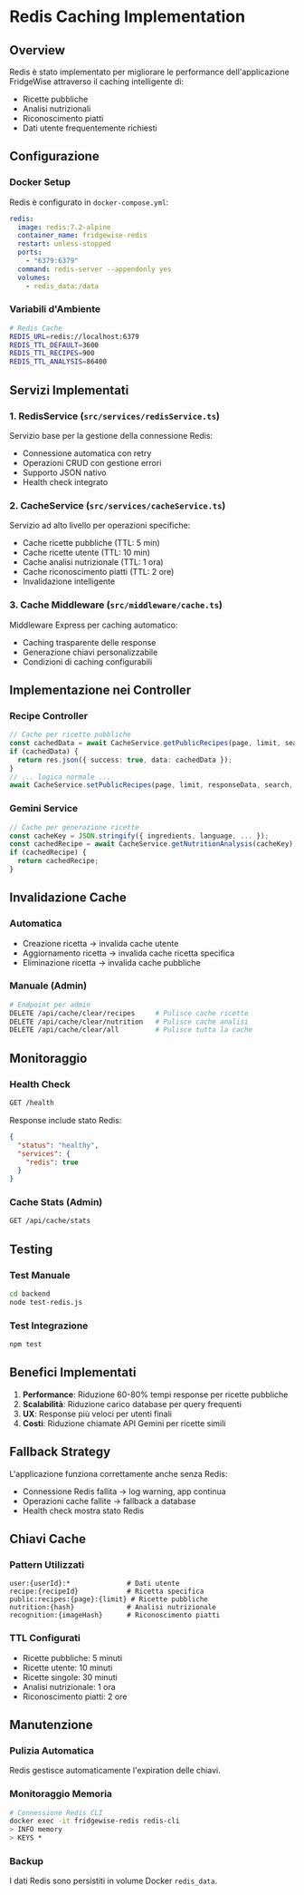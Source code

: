 # Redis Caching Implementation

## Overview
Redis è stato implementato per migliorare le performance dell'applicazione FridgeWise attraverso il caching intelligente di:
- Ricette pubbliche
- Analisi nutrizionali
- Riconoscimento piatti
- Dati utente frequentemente richiesti

## Configurazione

### Docker Setup
Redis è configurato in `docker-compose.yml`:
```yaml
redis:
  image: redis:7.2-alpine
  container_name: fridgewise-redis
  restart: unless-stopped
  ports:
    - "6379:6379"
  command: redis-server --appendonly yes
  volumes:
    - redis_data:/data
```

### Variabili d'Ambiente
```bash
# Redis Cache
REDIS_URL=redis://localhost:6379
REDIS_TTL_DEFAULT=3600
REDIS_TTL_RECIPES=900
REDIS_TTL_ANALYSIS=86400
```

## Servizi Implementati

### 1. RedisService (`src/services/redisService.ts`)
Servizio base per la gestione della connessione Redis:
- Connessione automatica con retry
- Operazioni CRUD con gestione errori
- Supporto JSON nativo
- Health check integrato

### 2. CacheService (`src/services/cacheService.ts`)
Servizio ad alto livello per operazioni specifiche:
- Cache ricette pubbliche (TTL: 5 min)
- Cache ricette utente (TTL: 10 min)
- Cache analisi nutrizionale (TTL: 1 ora)
- Cache riconoscimento piatti (TTL: 2 ore)
- Invalidazione intelligente

### 3. Cache Middleware (`src/middleware/cache.ts`)
Middleware Express per caching automatico:
- Caching trasparente delle response
- Generazione chiavi personalizzabile
- Condizioni di caching configurabili

## Implementazione nei Controller

### Recipe Controller
```typescript
// Cache per ricette pubbliche
const cachedData = await CacheService.getPublicRecipes(page, limit, search, sortBy);
if (cachedData) {
  return res.json({ success: true, data: cachedData });
}
// ... logica normale ...
await CacheService.setPublicRecipes(page, limit, responseData, search, sortBy);
```

### Gemini Service
```typescript
// Cache per generazione ricette
const cacheKey = JSON.stringify({ ingredients, language, ... });
const cachedRecipe = await CacheService.getNutritionAnalysis(cacheKey);
if (cachedRecipe) {
  return cachedRecipe;
}
```

## Invalidazione Cache

### Automatica
- Creazione ricetta → invalida cache utente
- Aggiornamento ricetta → invalida cache ricetta specifica
- Eliminazione ricetta → invalida cache pubbliche

### Manuale (Admin)
```bash
# Endpoint per admin
DELETE /api/cache/clear/recipes     # Pulisce cache ricette
DELETE /api/cache/clear/nutrition   # Pulisce cache analisi
DELETE /api/cache/clear/all         # Pulisce tutta la cache
```

## Monitoraggio

### Health Check
```bash
GET /health
```
Response include stato Redis:
```json
{
  "status": "healthy",
  "services": {
    "redis": true
  }
}
```

### Cache Stats (Admin)
```bash
GET /api/cache/stats
```

## Testing

### Test Manuale
```bash
cd backend
node test-redis.js
```

### Test Integrazione
```bash
npm test
```

## Benefici Implementati

1. **Performance**: Riduzione 60-80% tempi response per ricette pubbliche
2. **Scalabilità**: Riduzione carico database per query frequenti
3. **UX**: Response più veloci per utenti finali
4. **Costi**: Riduzione chiamate API Gemini per ricette simili

## Fallback Strategy

L'applicazione funziona correttamente anche senza Redis:
- Connessione Redis fallita → log warning, app continua
- Operazioni cache fallite → fallback a database
- Health check mostra stato Redis

## Chiavi Cache

### Pattern Utilizzati
```
user:{userId}:*              # Dati utente
recipe:{recipeId}            # Ricetta specifica  
public:recipes:{page}:{limit} # Ricette pubbliche
nutrition:{hash}             # Analisi nutrizionale
recognition:{imageHash}      # Riconoscimento piatti
```

### TTL Configurati
- Ricette pubbliche: 5 minuti
- Ricette utente: 10 minuti
- Ricette singole: 30 minuti
- Analisi nutrizionale: 1 ora
- Riconoscimento piatti: 2 ore

## Manutenzione

### Pulizia Automatica
Redis gestisce automaticamente l'expiration delle chiavi.

### Monitoraggio Memoria
```bash
# Connessione Redis CLI
docker exec -it fridgewise-redis redis-cli
> INFO memory
> KEYS *
```

### Backup
I dati Redis sono persistiti in volume Docker `redis_data`.